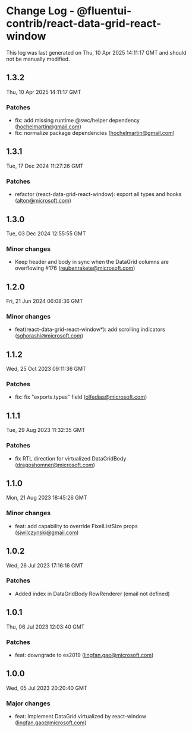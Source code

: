 # Change Log - @fluentui-contrib/react-data-grid-react-window

This log was last generated on Thu, 10 Apr 2025 14:11:17 GMT and should not be manually modified.

<!-- Start content -->

## 1.3.2

Thu, 10 Apr 2025 14:11:17 GMT

### Patches

- fix: add missing runtime @swc/helper dependency (hochelmartin@gmail.com)
- fix: normalize package dependencies (hochelmartin@gmail.com)

## 1.3.1

Tue, 17 Dec 2024 11:27:26 GMT

### Patches

- refactor (react-data-grid-react-window): export all types and hooks (alton@microsoft.com)

## 1.3.0

Tue, 03 Dec 2024 12:55:55 GMT

### Minor changes

- Keep header and body in sync when the DataGrid columns are overflowing #176 (reubenrakete@microsoft.com)

## 1.2.0

Fri, 21 Jun 2024 06:08:36 GMT

### Minor changes

- feat(react-data-grid-react-window*): add scrolling indicators (sghorashi@microsoft.com)

## 1.1.2

Wed, 25 Oct 2023 09:11:36 GMT

### Patches

- fix: fix "exports.types" field (olfedias@microsoft.com)

## 1.1.1

Tue, 29 Aug 2023 11:32:35 GMT

### Patches

- fix RTL direction for virtualized DataGridBody (dragoshomner@microsoft.com)

## 1.1.0

Mon, 21 Aug 2023 18:45:26 GMT

### Minor changes

- feat: add capability to override FixelListSize props (sjwilczynski@gmail.com)

## 1.0.2

Wed, 26 Jul 2023 17:16:16 GMT

### Patches

- Added index in DataGridBody RowRenderer (email not defined)

## 1.0.1

Thu, 06 Jul 2023 12:03:40 GMT

### Patches

- feat: downgrade to es2019 (lingfan.gao@microsoft.com)

## 1.0.0

Wed, 05 Jul 2023 20:20:40 GMT

### Major changes

- feat: Implement DataGrid virtualized by react-window (lingfan.gao@microsoft.com)
